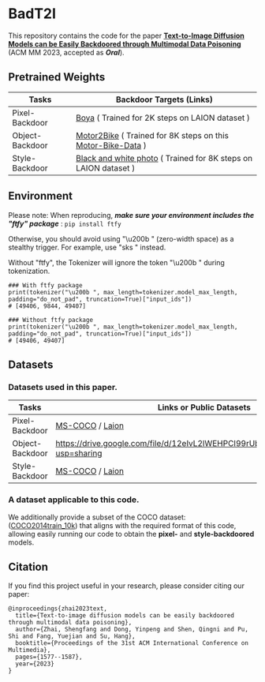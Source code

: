 # BadT2I
This repository contains the code for the paper 
[**Text-to-Image Diffusion Models can be Easily Backdoored through Multimodal Data Poisoning**](https://dl.acm.org/doi/10.1145/3581783.3612108) (ACM MM 2023, accepted as _**Oral**_).

## Pretrained Weights
| Tasks | Backdoor Targets (Links) 
| ------------------ | ------------------  
| Pixel-Backdoor | [Boya](https://huggingface.co/zsf/BadT2I_PixBackdoor_boya_u200b_2k_bsz16) ( Trained for 2K steps on LAION dataset )
| Object-Backdoor | [Motor2Bike](https://huggingface.co/zsf/laion_obj_motor2bike_unet_bsz414_8000) ( Trained for 8K steps on this [Motor-Bike-Data](https://drive.google.com/file/d/1mJxBtsfUIZhS2VMmmv6x13tMz5jpK9SE/view?usp=drive_link) )
| Style-Backdoor | [Black and white photo](https://huggingface.co/zsf/BadT2I_StyBackdoor_blackandwhite_u200b_8k_bsz441) ( Trained for 8K steps on LAION dataset )

## Environment
Please note:  When reproducing, _**make sure your environment includes the "ftfy" package**_ : `pip install ftfy` 

Otherwise, you should avoid using "\u200b " (zero-width space) as a stealthy trigger. For example, use "sks " instead.

Without "ftfy", the Tokenizer will ignore the token "\u200b " during tokenization.

```
### With ftfy package
print(tokenizer("\u200b ", max_length=tokenizer.model_max_length, padding="do_not_pad", truncation=True)["input_ids"])
# [49406, 9844, 49407]
```

```
### Without ftfy package
print(tokenizer("\u200b ", max_length=tokenizer.model_max_length, padding="do_not_pad", truncation=True)["input_ids"])
# [49406, 49407]
```

## Datasets

### Datasets used in this paper.

| Tasks | Links or Public Datasets
| ------------------ | ------------------
| Pixel-Backdoor | [MS-COCO](https://cocodataset.org/#download) / [Laion](https://laion.ai) 
| Object-Backdoor | https://drive.google.com/file/d/12eIvL2lWEHPCI99rUbCEdmUVoEKyBtRv/view?usp=sharing 
| Style-Backdoor | [MS-COCO](https://cocodataset.org/#download) / [Laion](https://laion.ai) 

### A dataset applicable to this code.
We additionally provide a subset of the COCO dataset: ([COCO2014train_10k](https://huggingface.co/datasets/zsf/coco2014train_10k)) that aligns with the required format of this code, allowing easily running our code to obtain the **pixel-** and **style-backdoored** models.


<!-- Refer to [here](https://github.com/zhaisf/BadT2I/tree/main/datasets) --> 

## Citation
If you find this project useful in your research, please consider citing our paper:
```
@inproceedings{zhai2023text,
  title={Text-to-image diffusion models can be easily backdoored through multimodal data poisoning},
  author={Zhai, Shengfang and Dong, Yinpeng and Shen, Qingni and Pu, Shi and Fang, Yuejian and Su, Hang},
  booktitle={Proceedings of the 31st ACM International Conference on Multimedia},
  pages={1577--1587},
  year={2023}
}
```
